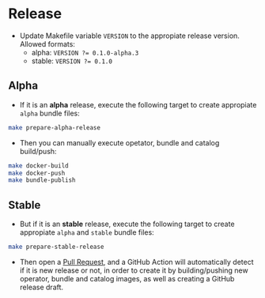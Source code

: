 # Release

* Update Makefile variable `VERSION` to the appropiate release version. Allowed formats:
  * alpha: `VERSION ?= 0.1.0-alpha.3`
  * stable: `VERSION ?= 0.1.0`

## Alpha
* If it is an **alpha** release, execute the following target to create appropiate `alpha` bundle files:
```bash
make prepare-alpha-release
```
* Then you can manually execute opetator, bundle and catalog build/push:
```bash
make docker-build
make docker-push
make bundle-publish
```

## Stable
* But if it is an **stable** release, execute the following target to create appropiate `alpha` and `stable` bundle files:
```bash
make prepare-stable-release
```
* Then open a [Pull Request](https://github.com/3scale-ops/external-secrets-operator/pulls), and a GitHub Action will automatically detect if it is new release or not, in order to create it by building/pushing new operator, bundle and catalog images, as well as creating a GitHub release draft.